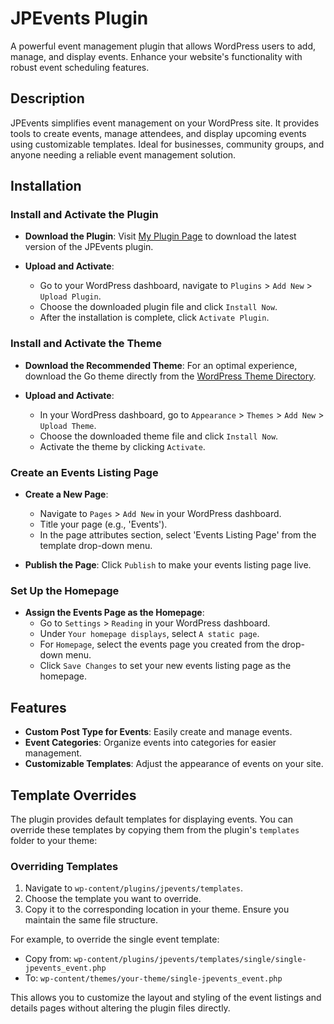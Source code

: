 # JPEvents Plugin

A powerful event management plugin that allows WordPress users to add, manage, and display events. Enhance your website's functionality with robust event scheduling features.

## Description

JPEvents simplifies event management on your WordPress site. It provides tools to create events, manage attendees, and display upcoming events using customizable templates. Ideal for businesses, community groups, and anyone needing a reliable event management solution.

## Installation

### Install and Activate the Plugin

- **Download the Plugin**:
  Visit [My Plugin Page](https://mypluginpage.com/download) to download the latest version of the JPEvents plugin.

- **Upload and Activate**:
  - Go to your WordPress dashboard, navigate to `Plugins` > `Add New` > `Upload Plugin`.
  - Choose the downloaded plugin file and click `Install Now`.
  - After the installation is complete, click `Activate Plugin`.

### Install and Activate the Theme

- **Download the Recommended Theme**:
  For an optimal experience, download the Go theme directly from the [WordPress Theme Directory](https://wordpress.org/themes/go/).

- **Upload and Activate**:
  - In your WordPress dashboard, go to `Appearance` > `Themes` > `Add New` > `Upload Theme`.
  - Choose the downloaded theme file and click `Install Now`.
  - Activate the theme by clicking `Activate`.

### Create an Events Listing Page

- **Create a New Page**:
  - Navigate to `Pages` > `Add New` in your WordPress dashboard.
  - Title your page (e.g., 'Events').
  - In the page attributes section, select 'Events Listing Page' from the template drop-down menu.

- **Publish the Page**:
  Click `Publish` to make your events listing page live.

### Set Up the Homepage

- **Assign the Events Page as the Homepage**:
  - Go to `Settings` > `Reading` in your WordPress dashboard.
  - Under `Your homepage displays`, select `A static page`.
  - For `Homepage`, select the events page you created from the drop-down menu.
  - Click `Save Changes` to set your new events listing page as the homepage.

## Features

- **Custom Post Type for Events**: Easily create and manage events.
- **Event Categories**: Organize events into categories for easier management.
- **Customizable Templates**: Adjust the appearance of events on your site.

## Template Overrides

The plugin provides default templates for displaying events. You can override these templates by copying them from the plugin's `templates` folder to your theme:

### Overriding Templates

1. Navigate to `wp-content/plugins/jpevents/templates`.
2. Choose the template you want to override.
3. Copy it to the corresponding location in your theme. Ensure you maintain the same file structure.

For example, to override the single event template:
- Copy from: `wp-content/plugins/jpevents/templates/single/single-jpevents_event.php`
- To: `wp-content/themes/your-theme/single-jpevents_event.php`

This allows you to customize the layout and styling of the event listings and details pages without altering the plugin files directly.
